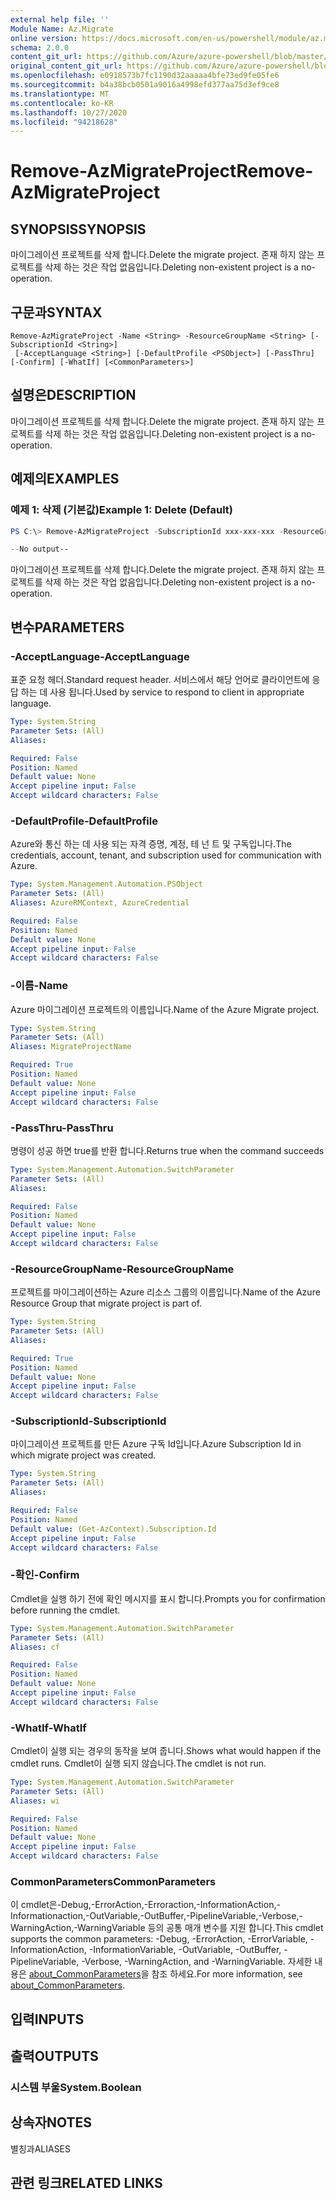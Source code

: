 ```yaml
---
external help file: ''
Module Name: Az.Migrate
online version: https://docs.microsoft.com/en-us/powershell/module/az.migrate/remove-azmigrateproject
schema: 2.0.0
content_git_url: https://github.com/Azure/azure-powershell/blob/master/src/Migrate/help/Remove-AzMigrateProject.md
original_content_git_url: https://github.com/Azure/azure-powershell/blob/master/src/Migrate/help/Remove-AzMigrateProject.md
ms.openlocfilehash: e0918573b7fc1190d32aaaaa4bfe73ed9fe05fe6
ms.sourcegitcommit: b4a38bcb0501a9016a4998efd377aa75d3ef9ce8
ms.translationtype: MT
ms.contentlocale: ko-KR
ms.lasthandoff: 10/27/2020
ms.locfileid: "94218628"
---
```

# <span data-ttu-id="f2eee-101">Remove-AzMigrateProject</span><span class="sxs-lookup"><span data-stu-id="f2eee-101">Remove-AzMigrateProject</span></span>

## <span data-ttu-id="f2eee-102">SYNOPSIS</span><span class="sxs-lookup"><span data-stu-id="f2eee-102">SYNOPSIS</span></span>
<span data-ttu-id="f2eee-103">마이그레이션 프로젝트를 삭제 합니다.</span><span class="sxs-lookup"><span data-stu-id="f2eee-103">Delete the migrate project.</span></span>
<span data-ttu-id="f2eee-104">존재 하지 않는 프로젝트를 삭제 하는 것은 작업 없음입니다.</span><span class="sxs-lookup"><span data-stu-id="f2eee-104">Deleting non-existent project is a no-operation.</span></span>

## <span data-ttu-id="f2eee-105">구문과</span><span class="sxs-lookup"><span data-stu-id="f2eee-105">SYNTAX</span></span>

```
Remove-AzMigrateProject -Name <String> -ResourceGroupName <String> [-SubscriptionId <String>]
 [-AcceptLanguage <String>] [-DefaultProfile <PSObject>] [-PassThru] [-Confirm] [-WhatIf] [<CommonParameters>]
```

## <span data-ttu-id="f2eee-106">설명은</span><span class="sxs-lookup"><span data-stu-id="f2eee-106">DESCRIPTION</span></span>
<span data-ttu-id="f2eee-107">마이그레이션 프로젝트를 삭제 합니다.</span><span class="sxs-lookup"><span data-stu-id="f2eee-107">Delete the migrate project.</span></span>
<span data-ttu-id="f2eee-108">존재 하지 않는 프로젝트를 삭제 하는 것은 작업 없음입니다.</span><span class="sxs-lookup"><span data-stu-id="f2eee-108">Deleting non-existent project is a no-operation.</span></span>

## <span data-ttu-id="f2eee-109">예제의</span><span class="sxs-lookup"><span data-stu-id="f2eee-109">EXAMPLES</span></span>

### <span data-ttu-id="f2eee-110">예제 1: 삭제 (기본값)</span><span class="sxs-lookup"><span data-stu-id="f2eee-110">Example 1: Delete (Default)</span></span>
```powershell
PS C:\> Remove-AzMigrateProject -SubscriptionId xxx-xxx-xxx -ResourceGroupName BugBashAVSVMware -Name BugBashAVSVMware

--No output--
```

<span data-ttu-id="f2eee-111">마이그레이션 프로젝트를 삭제 합니다.</span><span class="sxs-lookup"><span data-stu-id="f2eee-111">Delete the migrate project.</span></span>
<span data-ttu-id="f2eee-112">존재 하지 않는 프로젝트를 삭제 하는 것은 작업 없음입니다.</span><span class="sxs-lookup"><span data-stu-id="f2eee-112">Deleting non-existent project is a no-operation.</span></span>

## <span data-ttu-id="f2eee-113">변수</span><span class="sxs-lookup"><span data-stu-id="f2eee-113">PARAMETERS</span></span>

### <span data-ttu-id="f2eee-114">-AcceptLanguage</span><span class="sxs-lookup"><span data-stu-id="f2eee-114">-AcceptLanguage</span></span>
<span data-ttu-id="f2eee-115">표준 요청 헤더.</span><span class="sxs-lookup"><span data-stu-id="f2eee-115">Standard request header.</span></span>
<span data-ttu-id="f2eee-116">서비스에서 해당 언어로 클라이언트에 응답 하는 데 사용 됩니다.</span><span class="sxs-lookup"><span data-stu-id="f2eee-116">Used by service to respond to client in appropriate language.</span></span>

```yaml
Type: System.String
Parameter Sets: (All)
Aliases:

Required: False
Position: Named
Default value: None
Accept pipeline input: False
Accept wildcard characters: False
```

### <span data-ttu-id="f2eee-117">-DefaultProfile</span><span class="sxs-lookup"><span data-stu-id="f2eee-117">-DefaultProfile</span></span>
<span data-ttu-id="f2eee-118">Azure와 통신 하는 데 사용 되는 자격 증명, 계정, 테 넌 트 및 구독입니다.</span><span class="sxs-lookup"><span data-stu-id="f2eee-118">The credentials, account, tenant, and subscription used for communication with Azure.</span></span>

```yaml
Type: System.Management.Automation.PSObject
Parameter Sets: (All)
Aliases: AzureRMContext, AzureCredential

Required: False
Position: Named
Default value: None
Accept pipeline input: False
Accept wildcard characters: False
```

### <span data-ttu-id="f2eee-119">-이름</span><span class="sxs-lookup"><span data-stu-id="f2eee-119">-Name</span></span>
<span data-ttu-id="f2eee-120">Azure 마이그레이션 프로젝트의 이름입니다.</span><span class="sxs-lookup"><span data-stu-id="f2eee-120">Name of the Azure Migrate project.</span></span>

```yaml
Type: System.String
Parameter Sets: (All)
Aliases: MigrateProjectName

Required: True
Position: Named
Default value: None
Accept pipeline input: False
Accept wildcard characters: False
```

### <span data-ttu-id="f2eee-121">-PassThru</span><span class="sxs-lookup"><span data-stu-id="f2eee-121">-PassThru</span></span>
<span data-ttu-id="f2eee-122">명령이 성공 하면 true를 반환 합니다.</span><span class="sxs-lookup"><span data-stu-id="f2eee-122">Returns true when the command succeeds</span></span>

```yaml
Type: System.Management.Automation.SwitchParameter
Parameter Sets: (All)
Aliases:

Required: False
Position: Named
Default value: None
Accept pipeline input: False
Accept wildcard characters: False
```

### <span data-ttu-id="f2eee-123">-ResourceGroupName</span><span class="sxs-lookup"><span data-stu-id="f2eee-123">-ResourceGroupName</span></span>
<span data-ttu-id="f2eee-124">프로젝트를 마이그레이션하는 Azure 리소스 그룹의 이름입니다.</span><span class="sxs-lookup"><span data-stu-id="f2eee-124">Name of the Azure Resource Group that migrate project is part of.</span></span>

```yaml
Type: System.String
Parameter Sets: (All)
Aliases:

Required: True
Position: Named
Default value: None
Accept pipeline input: False
Accept wildcard characters: False
```

### <span data-ttu-id="f2eee-125">-SubscriptionId</span><span class="sxs-lookup"><span data-stu-id="f2eee-125">-SubscriptionId</span></span>
<span data-ttu-id="f2eee-126">마이그레이션 프로젝트를 만든 Azure 구독 Id입니다.</span><span class="sxs-lookup"><span data-stu-id="f2eee-126">Azure Subscription Id in which migrate project was created.</span></span>

```yaml
Type: System.String
Parameter Sets: (All)
Aliases:

Required: False
Position: Named
Default value: (Get-AzContext).Subscription.Id
Accept pipeline input: False
Accept wildcard characters: False
```

### <span data-ttu-id="f2eee-127">-확인</span><span class="sxs-lookup"><span data-stu-id="f2eee-127">-Confirm</span></span>
<span data-ttu-id="f2eee-128">Cmdlet을 실행 하기 전에 확인 메시지를 표시 합니다.</span><span class="sxs-lookup"><span data-stu-id="f2eee-128">Prompts you for confirmation before running the cmdlet.</span></span>

```yaml
Type: System.Management.Automation.SwitchParameter
Parameter Sets: (All)
Aliases: cf

Required: False
Position: Named
Default value: None
Accept pipeline input: False
Accept wildcard characters: False
```

### <span data-ttu-id="f2eee-129">-WhatIf</span><span class="sxs-lookup"><span data-stu-id="f2eee-129">-WhatIf</span></span>
<span data-ttu-id="f2eee-130">Cmdlet이 실행 되는 경우의 동작을 보여 줍니다.</span><span class="sxs-lookup"><span data-stu-id="f2eee-130">Shows what would happen if the cmdlet runs.</span></span>
<span data-ttu-id="f2eee-131">Cmdlet이 실행 되지 않습니다.</span><span class="sxs-lookup"><span data-stu-id="f2eee-131">The cmdlet is not run.</span></span>

```yaml
Type: System.Management.Automation.SwitchParameter
Parameter Sets: (All)
Aliases: wi

Required: False
Position: Named
Default value: None
Accept pipeline input: False
Accept wildcard characters: False
```

### <span data-ttu-id="f2eee-132">CommonParameters</span><span class="sxs-lookup"><span data-stu-id="f2eee-132">CommonParameters</span></span>
<span data-ttu-id="f2eee-133">이 cmdlet은-Debug,-ErrorAction,-Erroraction,-InformationAction,-Informationaction,-OutVariable,-OutBuffer,-PipelineVariable,-Verbose,-WarningAction,-WarningVariable 등의 공통 매개 변수를 지원 합니다.</span><span class="sxs-lookup"><span data-stu-id="f2eee-133">This cmdlet supports the common parameters: -Debug, -ErrorAction, -ErrorVariable, -InformationAction, -InformationVariable, -OutVariable, -OutBuffer, -PipelineVariable, -Verbose, -WarningAction, and -WarningVariable.</span></span> <span data-ttu-id="f2eee-134">자세한 내용은 [about_CommonParameters](http://go.microsoft.com/fwlink/?LinkID=113216)을 참조 하세요.</span><span class="sxs-lookup"><span data-stu-id="f2eee-134">For more information, see [about_CommonParameters](http://go.microsoft.com/fwlink/?LinkID=113216).</span></span>

## <span data-ttu-id="f2eee-135">입력</span><span class="sxs-lookup"><span data-stu-id="f2eee-135">INPUTS</span></span>

## <span data-ttu-id="f2eee-136">출력</span><span class="sxs-lookup"><span data-stu-id="f2eee-136">OUTPUTS</span></span>

### <span data-ttu-id="f2eee-137">시스템 부울</span><span class="sxs-lookup"><span data-stu-id="f2eee-137">System.Boolean</span></span>

## <span data-ttu-id="f2eee-138">상속자</span><span class="sxs-lookup"><span data-stu-id="f2eee-138">NOTES</span></span>

<span data-ttu-id="f2eee-139">별칭과</span><span class="sxs-lookup"><span data-stu-id="f2eee-139">ALIASES</span></span>

## <span data-ttu-id="f2eee-140">관련 링크</span><span class="sxs-lookup"><span data-stu-id="f2eee-140">RELATED LINKS</span></span>

